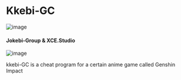 # Kkebi-GC
![image](https://user-images.githubusercontent.com/82816129/230098949-a036e40f-8589-4dbf-959d-faf8478691fd.png)


#### Jokebi-Group & XCE.Studio

![image](https://user-images.githubusercontent.com/82816129/230098715-e3ed8209-5f9e-4617-95ec-d59e4e5fe3a9.png)

kkebi-GC is a cheat program for a certain anime game called Genshin Impact
